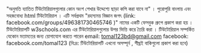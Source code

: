 "অনুমতি ব্যাতিত টিউটোরিয়ালগুলোর কোন অংশ শেখার উদ্দেশ্যে ছাড়া কপি করা যাবে না" ।
পুরোপুরি বাংলায় এবং সহজবোধ্য html টিউটোরিয়াল । এটি সর্বপ্রথম "রহস্যময় বিজ্ঞান জগৎ (link: facebook.com/groups/496381730465746 )" নামের একটি ফেসবুক গ্রুপে প্রকাশ করা হয় । টিউটোরিয়ালটি w3schools.com এর টিউটোরিয়ালগুলোর উপর ভিত্তি করে তৈরি করা ।
টিউটোরিয়াল সম্পর্কিত যেকোন মতামতের জন্য য়োগাযোগ করতে পারেন
email: tomal123bd@gmail.com
facebook: facebook.com/tomal123
(বি:দ্র: টিউটোরিয়ালটি এখনো অসম্পূর্ন , শীঘ্রই বাকিগুলো প্রকাশ করা হবে)
